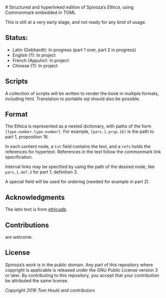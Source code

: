 # Structured and hyperlinked edition of Spinoza’s *Ethica*, using Commonmark embedded in TOML

This is still at a very early stage, and not ready for any kind of usage.

## Status:

- Latin (Gebhardt): In progress (part 1 over, part 2 in progress)
- English (?): In project
- French (Appuhn): In project
- Chinese (?): In project

## Scripts

A collection of scripts will be written to render the book in multiple formats, including html. Translation to portable sql should also be possible.

## Format

The Ethica is represented as a nested dictionary, with paths of the form 
`[type.number.type.number]`. For example, `[pars.1.prop.16]` is the path to part 1, proposition 16.

In each content node, a `txt` field contains the text, and a `refs` holds the references for hypertext. References in the text follow the commonmark link specification.

Internal links may be specified by using the path of the desired node, like `pars.1.def.3` for part 1, definition 3.

A special field will be used for ordering (needed for example in part 2).

## Acknowledgments

The latin text is from [ethicadb](http://ethicadb.org).

## Contributions

are welcome.

## License

Spinoza’s work is in the public domain. Any part of this repository where copyright is applicable is released under the GNU Public License version 3 or later. By contributing to this repository, you accept that your contribution be attributed the same license.

*Copyright 2016 Tom Houlé and contributors*
